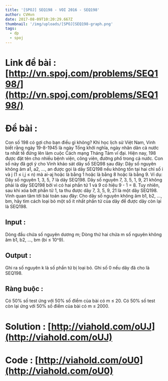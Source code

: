 ```yaml
---
title: '[SPOJ] SEQ198 - VOI 2016 - SEQ198'
author: CVHvn
date: 2017-08-09T10:20:29.667Z
thumbnail: '/img/uploads/[SPOJ]SEQ198-graph.png'
tags:
  - dp
  - spoj
---
```

# Link đề bài : [http://vn.spoj.com/problems/SEQ198/](http://vn.spoj.com/problems/SEQ198/)

# Đề bài :
Con số 198 có gợi cho bạn điều gì không? Khi học lịch sử Việt Nam, Vinh biết rằng ngày 19-8-1945 là ngày Tổng khởi nghĩa, ngày nhân dân cả nước ta nhất tề đứng lên làm cuộc Cách mạng Tháng Tám vĩ đại. Hiện nay, 198 được đặt tên cho nhiều bệnh viện, công viên, đường phố trong cả nước. Con số này đã gợi ý cho Vinh khảo sát dãy số SEQ98 sau đây: Dãy số nguyên không âm a1, a2, ..., an được gọi là dãy SEQ198 nếu không tồn tại hai chỉ số i và j (1 ≤ i,j ≤ n) mà ai-aj hoặc là bằng 1 hoặc là bằng 8 hoặc là bằng 9.
Ví dụ:
Dãy số nguyên 1, 3, 5, 7 là dãy SEQ198.
Dãy số nguyên 7, 3, 5, 1, 9, 21 không phải là dãy SEQ198 bởi vì có hai phần tử 1 và 9 có hiệu 9 - 1 = 8. Tuy nhiên, sau khi xóa bớt phần tử 1, ta thu được dãy 7, 3, 5, 9, 21 là một dãy SEQ198.
Vinh quan tâm tới bài toán sau đây: Cho dãy số nguyên không âm b1, b2, ..., bm, hãy tìm cách loại bỏ một số ít nhất phần tử của dãy để được dãy còn lại là SEQ198.

## Input :
Dòng đầu chứa số nguyên dương m;
Dòng thứ hai chứa m số nguyên không âm b1, b2, ..., bm (bi ≤ 10^9).

## Output :
Ghi ra số nguyên k là số phần tử bị loại bỏ. Ghi số 0 nếu dãy đã cho là SEQ198.

## Ràng buộc :
Có 50% số test ứng với 50% số điểm của bài có m ≤ 20.
Có 50% số test còn lại ứng với 50% số điểm của bài có m ≤ 2000.

# Solution : [http://viahold.com/oUJ](http://viahold.com/oUJ)
# Code : [http://viahold.com/oU0](http://viahold.com/oU0)



